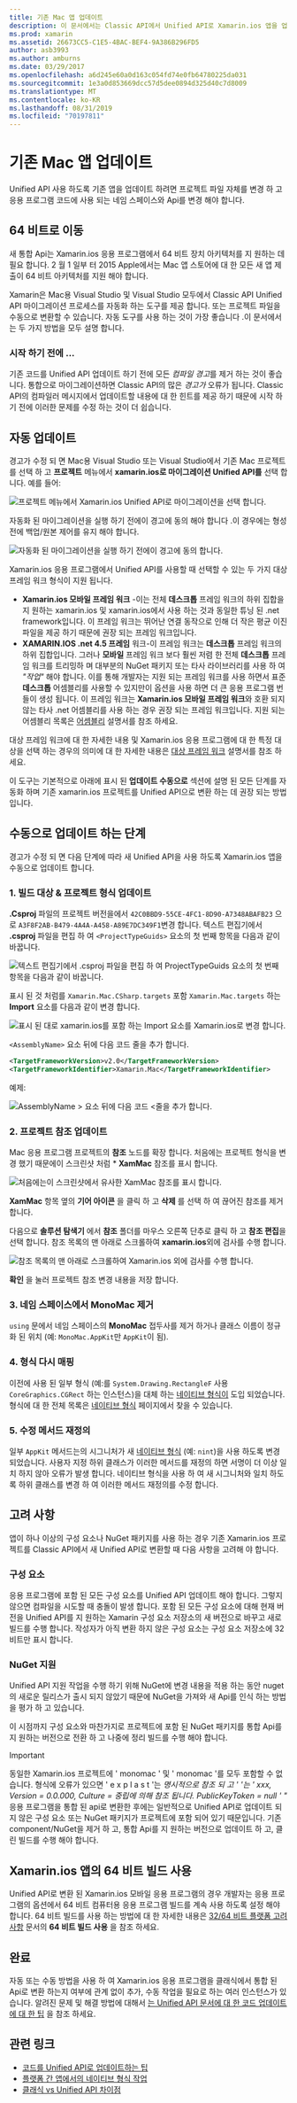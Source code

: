 ```yaml
---
title: 기존 Mac 앱 업데이트
description: 이 문서에서는 Classic API에서 Unified API로 Xamarin.ios 앱을 업데이트 하기 위해 따라야 하는 단계를 설명 합니다.
ms.prod: xamarin
ms.assetid: 26673CC5-C1E5-4BAC-BEF4-9A386B296FD5
author: asb3993
ms.author: amburns
ms.date: 03/29/2017
ms.openlocfilehash: a6d245e60a0d163c054fd74e0fb64780225da031
ms.sourcegitcommit: 1e3a0d853669dcc57d5dee0894d325d40c7d8009
ms.translationtype: MT
ms.contentlocale: ko-KR
ms.lasthandoff: 08/31/2019
ms.locfileid: "70197811"
---
```

# <a name="updating-existing-mac-apps"></a>기존 Mac 앱 업데이트

Unified API 사용 하도록 기존 앱을 업데이트 하려면 프로젝트 파일 자체를 변경 하 고 응용 프로그램 코드에 사용 되는 네임 스페이스와 Api를 변경 해야 합니다.

## <a name="the-road-to-64-bits"></a>64 비트로 이동

새 통합 Api는 Xamarin.ios 응용 프로그램에서 64 비트 장치 아키텍처를 지 원하는 데 필요 합니다. 2 월 1 일부 터 2015 Apple에서는 Mac 앱 스토어에 대 한 모든 새 앱 제출이 64 비트 아키텍처를 지원 해야 합니다.

Xamarin은 Mac용 Visual Studio 및 Visual Studio 모두에서 Classic API Unified API 마이그레이션 프로세스를 자동화 하는 도구를 제공 합니다. 또는 프로젝트 파일을 수동으로 변환할 수 있습니다. 자동 도구를 사용 하는 것이 가장 좋습니다 .이 문서에서는 두 가지 방법을 모두 설명 합니다.

### <a name="before-you-start"></a>시작 하기 전에 ...

기존 코드를 Unified API 업데이트 하기 전에 모든 *컴파일 경고*를 제거 하는 것이 좋습니다. 통합으로 마이그레이션하면 Classic API의 많은 *경고가* 오류가 됩니다. Classic API의 컴파일러 메시지에서 업데이트할 내용에 대 한 힌트를 제공 하기 때문에 시작 하기 전에 이러한 문제를 수정 하는 것이 더 쉽습니다.

## <a name="automated-updating"></a>자동 업데이트

경고가 수정 되 면 Mac용 Visual Studio 또는 Visual Studio에서 기존 Mac 프로젝트를 선택 하 고 **프로젝트** 메뉴에서 **xamarin.ios로 마이그레이션 Unified API를** 선택 합니다. 예를 들어:

![](updating-mac-apps-images/beta-tool1.png "프로젝트 메뉴에서 Xamarin.ios Unified API로 마이그레이션을 선택 합니다.")

자동화 된 마이그레이션을 실행 하기 전에이 경고에 동의 해야 합니다 .이 경우에는 형성 전에 백업/원본 제어를 유지 해야 합니다.

![](updating-mac-apps-images/migrate01.png "자동화 된 마이그레이션을 실행 하기 전에이 경고에 동의 합니다.")

Xamarin.ios 응용 프로그램에서 Unified API를 사용할 때 선택할 수 있는 두 가지 대상 프레임 워크 형식이 지원 됩니다.

- **Xamarin.ios 모바일 프레임 워크** -이는 전체 **데스크톱** 프레임 워크의 하위 집합을 지 원하는 xamarin.ios 및 xamarin.ios에서 사용 하는 것과 동일한 튜닝 된 .net framework입니다. 이 프레임 워크는 뛰어난 연결 동작으로 인해 더 작은 평균 이진 파일을 제공 하기 때문에 권장 되는 프레임 워크입니다.
- **XAMARIN.IOS .net 4.5 프레임** 워크-이 프레임 워크는 **데스크톱** 프레임 워크의 하위 집합입니다. 그러나 **모바일** 프레임 워크 보다 훨씬 저렴 한 전체 **데스크톱** 프레임 워크를 트리밍하 며 대부분의 NuGet 패키지 또는 타사 라이브러리를 사용 하 여 _"작업"_ 해야 합니다. 이를 통해 개발자는 지원 되는 프레임 워크를 사용 하면서 표준 **데스크톱** 어셈블리를 사용할 수 있지만이 옵션을 사용 하면 더 큰 응용 프로그램 번들이 생성 됩니다. 이 프레임 워크는 **Xamarin.ios 모바일 프레임 워크**와 호환 되지 않는 타사 .net 어셈블리를 사용 하는 경우 권장 되는 프레임 워크입니다. 지원 되는 어셈블리 목록은 [어셈블리](~/cross-platform/internals/available-assemblies.md) 설명서를 참조 하세요.

대상 프레임 워크에 대 한 자세한 내용 및 Xamarin.ios 응용 프로그램에 대 한 특정 대상을 선택 하는 경우의 의미에 대 한 자세한 내용은 [대상 프레임 워크](~/mac/platform/target-framework.md) 설명서를 참조 하세요. 

이 도구는 기본적으로 아래에 표시 된 **업데이트 수동으로** 섹션에 설명 된 모든 단계를 자동화 하며 기존 xamarin.ios 프로젝트를 Unified API으로 변환 하는 데 권장 되는 방법입니다.

## <a name="steps-to-update-manually"></a>수동으로 업데이트 하는 단계

경고가 수정 되 면 다음 단계에 따라 새 Unified API을 사용 하도록 Xamarin.ios 앱을 수동으로 업데이트 합니다.

### <a name="1-update-project-type--build-target"></a>1. 빌드 대상 & 프로젝트 형식 업데이트

**.Csproj** 파일의 프로젝트 버전을에서 `42C0BBD9-55CE-4FC1-8D90-A7348ABAFB23` 으로 `A3F8F2AB-B479-4A4A-A458-A89E7DC349F1`변경 합니다. 텍스트 편집기에서 **.csproj** 파일을 편집 하 여 `<ProjectTypeGuids>` 요소의 첫 번째 항목을 다음과 같이 바꿉니다.

![](updating-mac-apps-images/csproj.png "텍스트 편집기에서 .csproj 파일을 편집 하 여 ProjectTypeGuids 요소의 첫 번째 항목을 다음과 같이 바꿉니다.")

표시 된 것 처럼를 `Xamarin.Mac.CSharp.targets` 포함 `Xamarin.Mac.targets` 하는 **Import** 요소를 다음과 같이 변경 합니다.

![](updating-mac-apps-images/csproj2.png "표시 된 대로 xamarin.ios를 포함 하는 Import 요소를 Xamarin.ios로 변경 합니다.")

`<AssemblyName>` 요소 뒤에 다음 코드 줄을 추가 합니다.

```xml
<TargetFrameworkVersion>v2.0</TargetFrameworkVersion>
<TargetFrameworkIdentifier>Xamarin.Mac</TargetFrameworkIdentifier>

```

예제:

![AssemblyName > 요소 뒤에 다음 코드 \<줄을 추가 합니다.](updating-mac-apps-images/csproj3.png)

### <a name="2-update-project-references"></a>2. 프로젝트 참조 업데이트

Mac 응용 프로그램 프로젝트의 **참조** 노드를 확장 합니다. 처음에는 프로젝트 형식을 변경 했기 때문에이 스크린샷 처럼 * **XamMac** 참조를 표시 합니다.

![](updating-mac-apps-images/references.png "처음에는이 스크린샷에서 유사한 XamMac 참조를 표시 합니다.")

**XamMac** 항목 옆의 **기어 아이콘** 을 클릭 하 고 **삭제** 를 선택 하 여 끊어진 참조를 제거 합니다.

다음으로 **솔루션 탐색기** 에서 **참조** 폴더를 마우스 오른쪽 단추로 클릭 하 고 **참조 편집**을 선택 합니다. 참조 목록의 맨 아래로 스크롤하여 **xamarin.ios**외에 검사를 수행 합니다.

![](updating-mac-apps-images/references2.png "참조 목록의 맨 아래로 스크롤하여 Xamarin.ios 외에 검사를 수행 합니다.")

**확인** 을 눌러 프로젝트 참조 변경 내용을 저장 합니다.

### <a name="3-remove-monomac-from-namespaces"></a>3. 네임 스페이스에서 MonoMac 제거

`using` 문에서 네임 스페이스의 **MonoMac** 접두사를 제거 하거나 클래스 이름이 정규화 된 위치 (예: `MonoMac.AppKit`만 `AppKit`이 됨).

### <a name="4-remap-types"></a>4. 형식 다시 매핑

이전에 사용 된 일부 형식 (예:를 `System.Drawing.RectangleF` 사용 `CoreGraphics.CGRect` 하는 인스턴스)을 대체 하는 [네이티브 형식이](~/cross-platform/macios/nativetypes.md) 도입 되었습니다. 형식에 대 한 전체 목록은 [네이티브 형식](~/cross-platform/macios/nativetypes.md) 페이지에서 찾을 수 있습니다.

### <a name="5-fix-method-overrides"></a>5. 수정 메서드 재정의

일부 `AppKit` 메서드는의 시그니처가 새 [네이티브 형식](~/cross-platform/macios/nativetypes.md) (예: `nint`)을 사용 하도록 변경 되었습니다. 사용자 지정 하위 클래스가 이러한 메서드를 재정의 하면 서명이 더 이상 일치 하지 않아 오류가 발생 합니다. 네이티브 형식을 사용 하 여 새 시그니처와 일치 하도록 하위 클래스를 변경 하 여 이러한 메서드 재정의를 수정 합니다. 

## <a name="considerations"></a>고려 사항

앱이 하나 이상의 구성 요소나 NuGet 패키지를 사용 하는 경우 기존 Xamarin.ios 프로젝트를 Classic API에서 새 Unified API로 변환할 때 다음 사항을 고려해 야 합니다. 

### <a name="components"></a>구성 요소

응용 프로그램에 포함 된 모든 구성 요소를 Unified API 업데이트 해야 합니다. 그렇지 않으면 컴파일을 시도할 때 충돌이 발생 합니다. 포함 된 모든 구성 요소에 대해 현재 버전을 Unified API를 지 원하는 Xamarin 구성 요소 저장소의 새 버전으로 바꾸고 새로 빌드를 수행 합니다. 작성자가 아직 변환 하지 않은 구성 요소는 구성 요소 저장소에 32 비트만 표시 합니다.

### <a name="nuget-support"></a>NuGet 지원

Unified API 지원 작업을 수행 하기 위해 NuGet에 변경 내용을 적용 하는 동안 nuget의 새로운 릴리스가 출시 되지 않았기 때문에 NuGet을 가져와 새 Api를 인식 하는 방법을 평가 하 고 있습니다. 

이 시점까지 구성 요소와 마찬가지로 프로젝트에 포함 된 NuGet 패키지를 통합 Api를 지 원하는 버전으로 전환 하 고 나중에 정리 빌드를 수행 해야 합니다.

> [!IMPORTANT]
> 동일한 Xamarin.ios 프로젝트에 ' monomac ' 및 ' monomac '를 모두 포함할 수 없습니다. 형식에 오류가 있으면 ' e x p l a s t '는 _명시적으로 참조 되 고 ' '는 ' xxx, Version = 0.0.000, Culture = 중립에 의해 참조 됩니다. PublicKeyToken = null ' "_ 응용 프로그램을 통합 된 api로 변환한 후에는 일반적으로 Unified API로 업데이트 되지 않은 구성 요소 또는 NuGet 패키지가 프로젝트에 포함 되어 있기 때문입니다. 기존 component/NuGet을 제거 하 고, 통합 Api를 지 원하는 버전으로 업데이트 하 고, 클린 빌드를 수행 해야 합니다.

## <a name="enabling-64-bit-builds-of-xamarinmac-apps"></a>Xamarin.ios 앱의 64 비트 빌드 사용

Unified API로 변환 된 Xamarin.ios 모바일 응용 프로그램의 경우 개발자는 응용 프로그램의 옵션에서 64 비트 컴퓨터용 응용 프로그램 빌드를 계속 사용 하도록 설정 해야 합니다. 64 비트 빌드를 사용 하는 방법에 대 한 자세한 내용은 [32/64 비트 플랫폼 고려 사항](~/cross-platform/macios/32-and-64/index.md) 문서의 **64 비트 빌드 사용** 을 참조 하세요.

## <a name="finishing-up"></a>완료

자동 또는 수동 방법을 사용 하 여 Xamarin.ios 응용 프로그램을 클래식에서 통합 된 Api로 변환 하는지 여부에 관계 없이 추가, 수동 작업을 필요로 하는 여러 인스턴스가 있습니다. 알려진 문제 및 해결 방법에 대해서 [는 Unified API 문서에 대 한 코드 업데이트에 대 한 팁](~/cross-platform/macios/unified/updating-tips.md) 을 참조 하세요.

## <a name="related-links"></a>관련 링크

- [코드를 Unified API로 업데이트하는 팁](~/cross-platform/macios/unified/updating-tips.md)
- [플랫폼 간 앱에서의 네이티브 형식 작업](~/cross-platform/macios/native-types-cross-platform.md)
- [클래식 vs Unified API 차이점](https://github.com/xamarin/release-notes-archive/blob/master/release-notes/ios/api_changes/classic-vs-unified-8.6.0/index.md)

